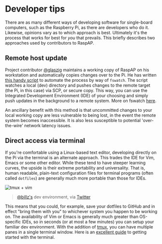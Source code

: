 # Developer tips

There are as many different ways of developing software for single-board computers, such as the Raspberry Pi, as there are developers who do it. Likewise, opinions vary as to which approach is best. Ultimately it's the process that works for best for _you_ that prevails. This briefly describes two approaches used by contributors to RaspAP. 

## Remote host update
Project contributor [@glaszig](https://github.com/glaszig) maintains a working copy of RaspAP on his workstation and automatically copies changes over to the Pi. He has written [this handy script](https://gist.github.com/glaszig/673691a6ba7bdc8e3d054d826a179976) to automate the process by way of `fswatch`. The script watches a local (dev) directory and pushes changes to the remote target (the Pi, in this case) via SCP, or secure copy. This way, you can use the Integrated Development Environment (IDE) of your choosing and simply push updates in the background to a remote system. More on fswatch [here](http://emcrisostomo.github.io/fswatch/).

An ancillary benefit with this method is that uncommitted changes to your local working copy are less vulnerable to being lost, in the event the remote system becomes inaccessible. It is also less susceptible to potential 'over-the-wire' network latency issues.

## Direct access via terminal
If you're comfortable using a Linux-based text editor, developing directly on the Pi via the terminal is an alternate approach. This trades the IDE for Vim, Emacs or some other editor. While these tend to have steeper learning curves, the upside is their extreme portability and universality. That is, human readable, plain-text configuration files for terminal programs (often called `dotfiles`) are generally much more portable than those for IDEs. 

![tmux + vim](https://pbs.twimg.com/media/EPX1B2AXkAA1oqy?format=jpg&name=small)
> [@billz's](https://github.com/billz) dev environment, via [Twitter](https://twitter.com/rasp_ap/status/1222152318503833601)

This means that you could, for example, save your dotfiles to GitHub and in effect "bring them with you" to whichever system you happen to be working on. The availability of Vim or Emacs is generally much greater than OS-specific IDEs, so in seconds (or at most a few minutes) you can setup your familiar dev environment. With the addition of [tmux](https://github.com/tmux/tmux/wiki), you can have multiple panes in a single terminal window. Here is an [excellent guide](https://www.lucasfcosta.com/2019/02/10/terminal-guide-2019.html) to getting started with the terminal.

